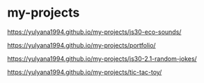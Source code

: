 # my-projects


https://yulyana1994.github.io/my-projects/js30-eco-sounds/

https://yulyana1994.github.io/my-projects/portfolio/

https://yulyana1994.github.io/my-projects/js30-2.1-random-jokes/

https://yulyana1994.github.io/my-projects/tic-tac-toy/


